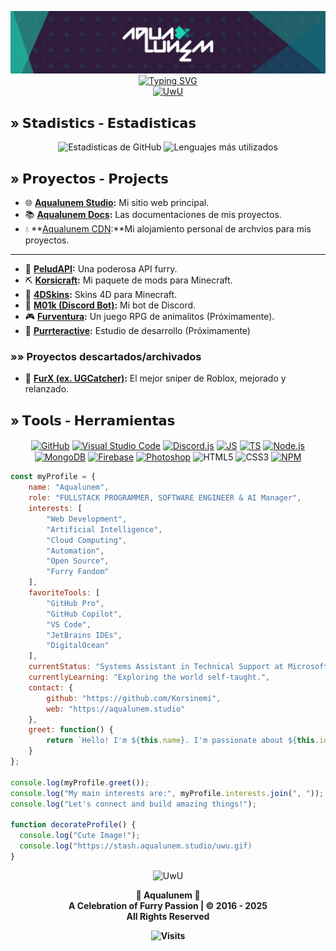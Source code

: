 <p align="center">
<a href="https://aqualunem.studio" title="My fluff web">
    <img src="https://raw.githubusercontent.com/Aqualunem/Aqualunem/refs/heads/main/img/Aqualunem-BannerShort.png" href="https://aqualunem.studio">
</a>
<a href="https://git.io/typing-svg">
    <img src="https://readme-typing-svg.demolab.com?font=Bitcount+Prop+Single&weight=600&size=30&pause=1000&color=1CD1B0&center=true&repeat=false&width=620&height=40&lines=Artist+-+Programmer+-+Enginner+-+Furry" alt="Typing SVG" />
</a>
    <br>
    <a href="https://aqualunem.studio">
        <img src="https://img.shields.io/static/v1?label=&message=AQUALUNEM+WEB&color=1cd1b0&style=for-the-badge&logo=furrynetwork&logoColor=white" alt="UwU"/>
    </a>
</p>


<!--
- 📣 Mis proyectos: 
   > [UGCatcher](https://github.com/Furrycality/UGCatcher) - Obten UGCs gratis facilmente (English/Spanish)
   > [node-furapi] Obten furros facilmente usando NodeJS  (https://www.npmjs.com/package/node-furapi) <br />
   > [node-kawapi] Obten anime facilmente usando NodeJS  (https://www.npmjs.com/package/node-kawapi) <br />
   > [Zabami](https://github.com/KitsuneCode/ZabamiBot) - **Mi bot de discord furry basado en mi fursona** <br />
   > [Osakana](https://github.com/KitsuneCode/Osakana) - **Mi bot de discord furry basado en mi fursona** <br />
   > [Wikicord] - **Un paquete de busqueda en Wikipedia** # En desarrollo <br />
   > [Histoday] - **Obten eventos de la historia que ocurrieron hoy u otro dia** # En desarrollo <br />
   > [keepAlive] - **Manten a tu bot activo 24/7** # En desarrollo

- ⚡ Dato extra: Creo bots por encargo para tu servidor y tambien configuro, contactame UwU
    > Discord: Furrycality#1234 <br />
    > Solo te pido que me dejes añadir mi bot, y es gratis jsjs
-->


## » 𝗦𝘁𝗮𝗱𝗶𝘀𝘁𝗶𝗰𝘀 - 𝗘𝘀𝘁𝗮𝗱𝗶𝘀𝘁𝗶𝗰𝗮𝘀

<p align="center">
        <img width="470" height="195" src="https://github-readme-stats.vercel.app/api?username=Aqualunem&theme=gotham&show_icons=true&hide_border=true&locale=es&custom_title=💜%20Stadistics" alt="Estadísticas de GitHub" href="https://korsinemi.link"/>
        <img width="400" height="195" src="https://github-readme-stats.vercel.app/api/top-langs/?username=Aqualunem&theme=gotham&layout=compact&hide_border=true&custom_title=💜%20Langs" alt="Lenguajes más utilizados" href="https://korsinemi.link"/>
</p>

## » 𝗣𝗿𝗼𝘆𝗲𝗰𝘁𝗼𝘀 - 𝗣𝗿𝗼𝗷𝗲𝗰𝘁𝘀

- 🌐 **[Aqualunem Studio](https://aqualunem.studio/):** Mi sitio web principal.
- 📚 **[Aqualunem Docs](https://docs.aqualunem.studio/index/):** Las documentaciones de mis proyectos.
- 💧 **[Aqualunem CDN](https://stuff.aqualunem.studio/):**Mi alojamiento personal de archvios para mis proyectos.
------------------------
- 🐾 **[PeludAPI](https://peludapi.aqualunem.studio/):** Una poderosa API furry.
- ⛏️ **[Korsicraft](https://craft.aqualunem.studio/):** Mi paquete de mods para Minecraft.
- 👕 **[4DSkins](https://craft.aqualunem.studio/4d-skins):** Skins 4D para Minecraft.
- 🤖 **[M01k (Discord Bot)](https://moik.aqualunem.studio/):** Mi bot de Discord.
- 🎮 **[Furventura](https://furventura.aqualunem.studio/):** Un juego RPG de animalitos (Próximamente).
- 🎨 **[Purrteractive](https://purrteractive.tech):** Estudio de desarrollo (Próximamente)
### »» Proyectos descartados/archivados
- 🎯 **[FurX (ex. UGCatcher)](https://github.com/Aqualunem/FurX-Reborn):** El mejor sniper de Roblox, mejorado y relanzado.

## » 𝗧𝗼𝗼𝗹𝘀 - 𝗛𝗲𝗿𝗿𝗮𝗺𝗶𝗲𝗻𝘁𝗮𝘀

<p align="center">
    <a href="https://github.com"><img align="center" alt="GitHub" width="36px" src="https://cdn-icons-png.flaticon.com/512/25/25231.png" /></a>
    <a href="https://code.visualstudio.com"><img align="center" alt="Visual Studio Code" width="36px" src="https://code.visualstudio.com/favicon.ico" /></a>
    <a href="https://discord.js.org"><img align="center" alt="Discord.js" width="36px" src="https://discord.js.org/favicon.ico" /></a>
    <a href="https://www.javascript.com"><img align="center" alt="JS" width="36px" src="https://i.imgur.com/3u1wzwE.png" /></a>
    <a href="https://www.typescriptlang.org"><img align="center" alt="TS" width="36px" src="https://i.imgur.com/vSgFULR.png" /></a>
    <a href="https://nodejs.org"><img align="center" alt="Node.js" width="36px" src="https://nodejs.org/static/images/favicons/favicon.png" /></a>
    <a href="https://www.mongodb.com"><img align="center" alt="MongoDB" width="36px" src="https://www.mongodb.com/favicon.ico" /></a>
    <a href="https://firebase.google.com"><img align="center" alt="Firebase" width="36px" src="https://www.gstatic.com/devrel-devsite/prod/v34fe5d0a1df120a3c24e6d73e25d1d8607836b03710a3ad508fa501ece2bdcb3/firebase/images/favicon.png" /></a>
    <a href="https://www.adobe.com/products/photoshop"><img align="center" alt="Photoshop" width="36px" src="https://www.adobe.com/cc-shared/assets/img/product-icons/svg/photoshop-64.svg" /></a>
    <img align="center" alt="HTML5" width="36px" src="https://upload.wikimedia.org/wikipedia/commons/3/38/HTML5_Badge.svg" />
    <img align="center" alt="CSS3" width="36px" src="https://www.svgrepo.com/show/349330/css3.svg" />
    <a href="https://www.npmjs.com"><img align="center" alt="NPM" width="36px" src="https://t2.gstatic.com/faviconV2?client=SOCIAL&type=FAVICON&fallback_opts=TYPE,SIZE,URL&url=https://www.npmjs.com&size=64" /></a>
</p>

```js
const myProfile = {
    name: "Aqualunem",
    role: "FULLSTACK PROGRAMMER, SOFTWARE ENGINEER & AI Manager",
    interests: [
        "Web Development",
        "Artificial Intelligence",
        "Cloud Computing",
        "Automation",
        "Open Source",
        "Furry Fandom"
    ],
    favoriteTools: [
        "GitHub Pro",
        "GitHub Copilot",
        "VS Code",
        "JetBrains IDEs",
        "DigitalOcean"
    ],
    currentStatus: "Systems Assistant in Technical Support at Microsoft.",
    currentlyLearning: "Exploring the world self-taught.",
    contact: {
        github: "https://github.com/Korsinemi",
        web: "https://aqualunem.studio"
    },
    greet: function() {
        return `Hello! I'm ${this.name}. I'm passionate about ${this.interests[0]} and excited for the technological future.`;
    }
};

console.log(myProfile.greet());
console.log("My main interests are:", myProfile.interests.join(", "));
console.log("Let's connect and build amazing things!");

function decorateProfile() {
  console.log("Cute Image!");
  console.log("https://stash.aqualunem.studio/uwu.gif)
}
```
        
<p align='center'>
  <img src="https://media.tenor.com/CbpeAQ249I0AAAAi/chiakiro-fox.gif" alt="UwU"/>
</p>

<p align="center">
    <b>
    💚 Aqualunem 💙<br/>
 A Celebration of Furry Passion | © 2016 - 2025<br/>
                 All Rights Reserved

</p>

<p align='center'>
  <img src="https://komarev.com/ghpvc/?username=Korsinemi&style=for-the-badge&color=1cd1b0&label=FURRIES" alt="Visits"/>
</p>
        
<!--
**KitsuneCode/KitsuneCode** is a ✨ _special_ ✨ repository because its `README.md` (this file) appears on your GitHub profile.

Here are some ideas to get you started:

- 🔭 I’m currently working on ...
- 🌱 I’m currently learning ...
- 👯 I’m looking to collaborate on ...
- 🤔 I’m looking for help with ...
- 💬 Ask me about ...
- 📫 How to reach me: ...
- 😄 Pronouns: ...
- ⚡ Fun fact: ...
-->
